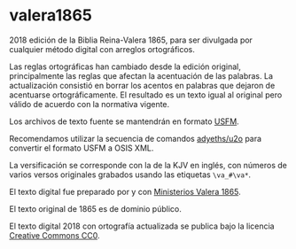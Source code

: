 # valera1865
2018 edición de la Biblia Reina-Valera 1865, para ser divulgada por cualquier método digital con arreglos ortográficos.

Las reglas ortográficas han cambiado desde la edición original, principalmente las reglas que afectan la acentuación de las palabras. La actualización consistió en borrar los acentos en palabras que dejaron de acentuarse ortográficamente. El resultado es un texto igual al original pero válido de acuerdo con la normativa vigente.

Los archivos de texto fuente se mantendrán en formato [USFM](http://paratext.org/usfm).

Recomendamos utilizar la secuencia de comandos [adyeths/u2o](https://github.com/adyeths/u2o) para convertir el formato USFM a OSIS XML.

La versificación se corresponde con la de la KJV en inglés, con números de varios versos originales grabados usando las etiquetas `\va_#\va*`.

El texto digital fue preparado por y con [Ministerios Valera 1865](http://www.valera1865.org/).

El texto original de 1865 es de dominio público.

El texto digital 2018 con ortografía actualizada se publica bajo la licencia [Creative Commons CC0](https://creativecommons.org/publicdomain/zero/1.0/).
